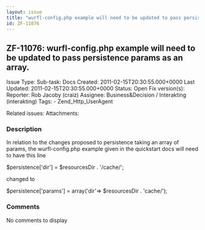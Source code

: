 ```yaml
---
layout: issue
title: "wurfl-config.php example will need to be updated to pass persistence params as an array."
id: ZF-11076
---
```


ZF-11076: wurfl-config.php example will need to be updated to pass persistence params as an array.
--------------------------------------------------------------------------------------------------

 Issue Type: Sub-task: Docs Created: 2011-02-15T20:30:55.000+0000 Last Updated: 2011-02-15T20:30:55.000+0000 Status: Open Fix version(s): 
 Reporter:  Rob Jacoby (craiz)  Assignee:  Business&Decision / Interakting (interakting)  Tags: - Zend\_Http\_UserAgent
 
 Related issues: 
 Attachments: 
### Description

In relation to the changes proposed to persistence taking an array of params, the wurfl-config.php example given in the quickstart docs will need to have this line

$persistence['dir'] = $resourcesDir . '/cache/';

changed to

$persistence['params'] = array('dir'=> $resourcesDir . 'cache/');

 

 

### Comments

No comments to display